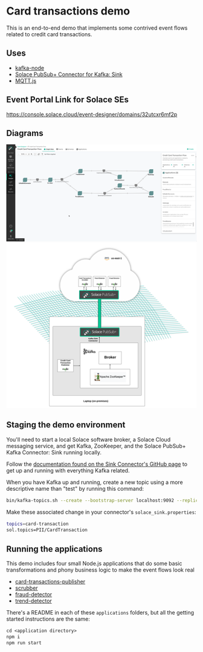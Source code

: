 # Card transactions demo

This is an end-to-end demo that implements some contrived event flows related to credit card transactions.

## Uses

- [kafka-node](https://github.com/SOHU-Co/kafka-node)
- [Solace PubSub+ Connector for Kafka: Sink](https://github.com/SolaceProducts/pubsubplus-connector-kafka-sink#overview)
- [MQTT.js](https://github.com/mqttjs/MQTT.js)

## Event Portal Link for Solace SEs

https://console.solace.cloud/event-designer/domains/32utcxr6mf2p

## Diagrams

![event portal diagram](./docs/event-portal-diagram.png "event portal diagram")
![architecture diagram](./docs/architecture-diagram.png "architecture diagram")

## Staging the demo environment

You'll need to start a local Solace software broker, a Solace Cloud messaging service, and get Kafka, ZooKeeper, and the Solace PubSub+ Kafka Connector: Sink running locally.

Follow the [documentation found on the Sink Connector's GitHub page](https://github.com/SolaceProducts/pubsubplus-connector-kafka-sink#quick-start) to get up and running with everything Kafka related.

When you have Kafka up and running, create a new topic using a more descriptive name than "test" by running this command:

```sh
bin/kafka-topics.sh --create --bootstrap-server localhost:9092 --replication-factor 1 --partitions 1 --topic card-transaction
```

Make these associated change in your connector's `solace_sink.properties`:

```sh
topics=card-transaction
sol.topics=PII/CardTransaction
```

## Running the applications

This demo includes four small Node.js applications that do some basic transformations and phony business logic to make the event flows look real

- [card-transactions-publisher](./applications/card-transactions-publisher)
- [scrubber](./applications/scrubber)
- [fraud-detector](./applications/fraud-detector)
- [trend-detector](./applications/trend-detector)

There's a README in each of these `applications` folders, but all the getting started instructions are the same:

```
cd <application directory>
npm i
npm run start
```
